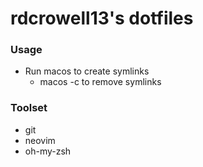 # rdcrowell13's dotfiles
### Usage
- Run macos to create symlinks
	- macos -c to remove symlinks

### Toolset
- git
- neovim
- oh-my-zsh

